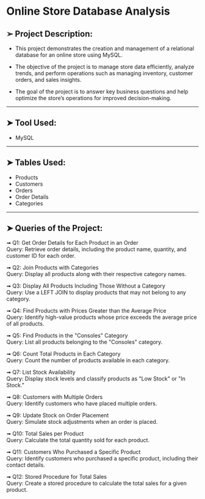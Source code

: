 # Online Store Database Analysis

## ➢ Project Description:

- This project demonstrates the creation and management of a relational database for an online store using MySQL.

- The objective of the project is to manage store data efficiently, analyze trends, and perform operations such as managing inventory, customer orders, and sales insights.

- The goal of the project is to answer key business questions and help optimize the store’s operations for improved decision-making.
---
## ➤ Tool Used:

- MySQL
---
## ➤ Tables Used:
- Products
- Customers
- Orders
- Order Details
- Categories
---
## ➤ Queries of the Project:

➟ Q1: Get Order Details for Each Product in an Order  
Query: Retrieve order details, including the product name, quantity, and customer ID for each order.

➟ Q2: Join Products with Categories  
Query: Display all products along with their respective category names.

➟ Q3: Display All Products Including Those Without a Category  
Query: Use a LEFT JOIN to display products that may not belong to any category.

➟ Q4: Find Products with Prices Greater than the Average Price  
Query: Identify high-value products whose price exceeds the average price of all products.

➟ Q5: Find Products in the "Consoles" Category  
Query: List all products belonging to the "Consoles" category.

➟ Q6: Count Total Products in Each Category  
Query: Count the number of products available in each category.

➟ Q7: List Stock Availability  
Query: Display stock levels and classify products as "Low Stock" or "In Stock."

➟ Q8: Customers with Multiple Orders  
Query: Identify customers who have placed multiple orders.

➟ Q9: Update Stock on Order Placement  
Query: Simulate stock adjustments when an order is placed.

➟ Q10: Total Sales per Product  
Query: Calculate the total quantity sold for each product.

➟ Q11: Customers Who Purchased a Specific Product  
Query: Identify customers who purchased a specific product, including their contact details.

➟ Q12: Stored Procedure for Total Sales  
Query: Create a stored procedure to calculate the total sales for a given product.



